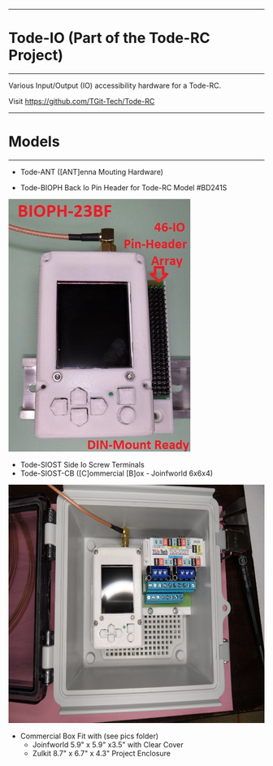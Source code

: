 -----------------------------------------------------------------------------------
# Tode-IO (Part of the Tode-RC Project)
-----------------------------------------------------------------------------------
Various Input/Output (IO) accessibility hardware for a Tode-RC.

Visit https://github.com/TGit-Tech/Tode-RC

-----------------------------------------------------------------------------------
# Models
-----------------------------------------------------------------------------------
- Tode-ANT ([ANT]enna Mouting Hardware)

- Tode-BIOPH Back Io Pin Header
for Tode-RC Model #BD241S
<img src="./pics/BIOPH-23BF.jpg" height="497" width="358">

- Tode-SIOST Side Io Screw Terminals
- Tode-SIOST-CB ([C]ommercial [B]ox - Joinfworld 6x6x4)
<img src="./pics/Tode-SIOST-CB.png" height="469" width="660">

- Commercial Box Fit with (see pics folder)
	- Joinfworld 5.9" x 5.9" x3.5" with Clear Cover
	- Zulkit 8.7" x 6.7" x 4.3" Project Enclosure
